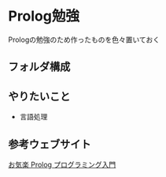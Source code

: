 # Prolog勉強
Prologの勉強のため作ったものを色々置いておく

## フォルダ構成
<!-- * eliza  -->
<!--   * イライザ -->

## やりたいこと
- 言語処理

## 参考ウェブサイト
[お気楽 Prolog プログラミング入門](http://www.geocities.jp/m_hiroi/prolog/index.html)
